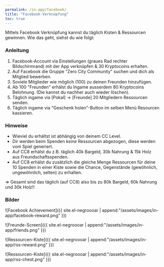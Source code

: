 ```yaml
---
permalink: /in-app/facebook/
title: "Facebook-Verknüpfung"
toc: true
---
```


Mittels Facebook Verknüpfung kannst du täglich Kisten & Ressourcen gewinnen. Wie das geht, siehst du wie folgt:

### Anleitung

1. Facebook-Account via Einstellungen (graues Rad rechter Bildschirmrand) mit der App verknüpfen & 30 Kryptocoins erhalten.
2. Auf Facebook die Gruppe "Zero City Community" suchen und dich als Mitglied bewerben.
3. Soviele Mitglieder wie möglich (100) zu deinen Freunden hinzufügen.
4. Ab 100 "Freunden" erhälst du Ingame ausserdem 80 Kryptocoins Belohnung. (Die kannst du nachher auch wieder löschen).
5. Täglich ingame via [Pokal] -> [Freunde] 20 Mitgliedern Ressourcen senden.
6. Täglich ingame via "Geschenk holen"-Button im selben Menü Resourcen kassieren.


### Hinweise
* Wieviel du erhältst ist abhängig von deinem CC Level.
* Dir werden beim Spenden *keine* Ressourcen abgezogen, diese werden vom Spiel generiert.
* Auf CC8 erhälst du z.B. täglich 40k Bargeld, 30k Nahrung & 15k Holz aus Freundschaftsspenden.
* Auf CC8 erhälst du zusätzlich die gleiche Menge Ressourcen für deine 10 Spenden in einer Kiste sowie die Chance, Gegenstände (gewöhnlich, ungewöhnlich, selten) zu erhalten.  

=> Gesamt sind das täglich (auf CC8) also bis zu 80k Bargeld, 60k Nahrung und 30k Holz!!

### Bilder

![Facebook Achievement]({{ site.el-negroooar | append:"/assets/images/in-app/facebook-reward.png" }})  

![Freunde-Screen]({{ site.el-negroooar | append:"/assets/images/in-app/friends.png" }})  

![Ressourcen-Kiste]({{ site.el-negroooar | append:"/assets/images/in-app/rss-reward.png" }})  

![Ressourcen-Kiste]({{ site.el-negroooar | append:"/assets/images/in-app/rss-chest.png" }})
